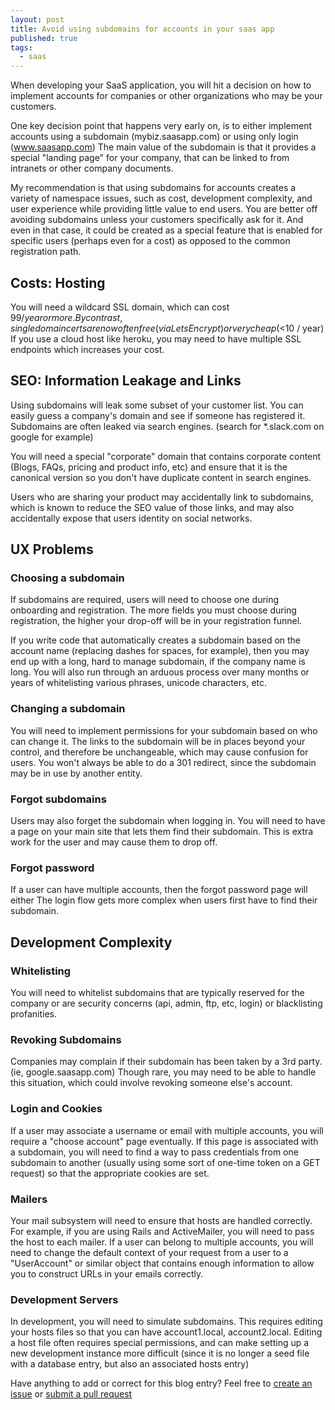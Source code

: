 ```yaml
---
layout: post
title: Avoid using subdomains for accounts in your saas app
published: true
tags:
  - saas
---
```


When developing your SaaS application, you will hit a decision on how to implement accounts for companies or other organizations who may be your customers.  

One key decision point that happens very early on, is to either implement accounts using a subdomain (mybiz.saasapp.com) or using only login (www.saasapp.com)  The main value of the subdomain is that it provides a special "landing page" for your company, that can be linked to from intranets or other company documents.

My recommendation is that using subdomains for accounts creates a variety of namespace issues, such as cost, development complexity, and user experience while providing little value to end users.  You are better off avoiding subdomains unless your customers specifically ask for it.  And even in that case, it could be created as a special feature that is enabled for specific users (perhaps even for a cost) as opposed to the common registration path.

## Costs: Hosting
You will need a wildcard SSL domain, which can cost $99 / year or more.  By contrast, single domain certs are now often free (via LetsEncrypt) or very cheap (<$10 / year)   If you use a cloud host like heroku, you may need to have multiple SSL endpoints which increases your cost.

## SEO: Information Leakage and Links
Using subdomains will leak some subset of your customer list.  You can easily guess a company's domain and see if someone has registered it.  Subdomains are often leaked via search engines. (search for *.slack.com on google for example)  

You will need a special "corporate" domain that contains corporate content (Blogs, FAQs, pricing and product info, etc) and ensure that it is the canonical version so you don't have duplicate content in search engines.

Users who are sharing your product may accidentally link to subdomains, which is known to reduce the SEO value of those links, and may also accidentally expose that users identity on social networks.

## UX Problems

### Choosing a subdomain
If subdomains are required, users will need to choose one during onboarding and registration.  The more fields you must choose during registration, the higher your drop-off will be in your registration funnel. 

If you write code that automatically creates a subdomain based on the account name (replacing dashes for spaces, for example), then you may end up with a long, hard to manage subdomain, if the company name is long.   You will also run through an arduous process over many months or years of whitelisting various phrases, unicode characters, etc.

### Changing a subdomain
You will need to implement permissions for your subdomain based on who can change it.  The links to the subdomain will be in places beyond your control, and therefore be unchangeable, which may cause confusion for users.  You won't always be able to do a 301 redirect, since the subdomain may be in use by another entity. 

### Forgot subdomains
Users may also forget the subdomain when logging in.  You will need to have a page on your main site that lets them find their subdomain.  This is extra work for the user and may cause them to drop off.

### Forgot password
If a user can have multiple accounts, then the forgot password page will either The login flow gets more complex when users first have to find their subdomain.  

## Development Complexity

### Whitelisting
You will need to whitelist subdomains that are typically reserved for the company or are security concerns (api, admin, ftp, etc, login) or blacklisting profanities.

### Revoking Subdomains
Companies may complain if their subdomain has been taken by a 3rd party.  (ie, google.saasapp.com)  Though rare, you may need to be able to handle this situation, which could involve revoking someone else's account.  

### Login and Cookies
If a user may associate a username or email with multiple accounts, you will require a "choose account" page eventually.  If this page is associated with a subdomain, you will need to find a way to pass credentials from one subdomain to another (usually using some sort of one-time token on a GET request) so that the appropriate cookies are set.

### Mailers
Your mail subsystem will need to ensure that hosts are handled correctly.  For example, if you are using Rails and ActiveMailer, you will need to pass the host to each mailer.   If a user can belong to multiple accounts, you will need to change the default context of your request from a user to a "UserAccount" or similar object that contains enough information to allow you to construct URLs in your emails correctly.

### Development Servers
In development, you will need to simulate subdomains.  This requires editing your hosts files so that you can have account1.local, account2.local.  Editing a host file often requires special permissions, and can make setting up a new development instance more difficult (since it is no longer a seed file with a database entry, but also an associated hosts entry)

Have anything to add or correct for this blog entry?  Feel free to [create an issue](https://github.com/tarr11/tarr11.github.com/issues) or [submit a pull request](https://github.com/tarr11/tarr11.github.com/pulls) 
